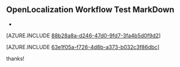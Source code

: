 ## OpenLocalization Workflow Test MarkDown
* 

[AZURE.INCLUDE [88b28a8a-d246-47d0-9fd7-3fa4b5d0f9d2](calleeMd1.md)]



[AZURE.INCLUDE [63e1f05a-f726-4d8b-a373-b032c3f86dbc](calleeMd2.md)]

 
thanks!